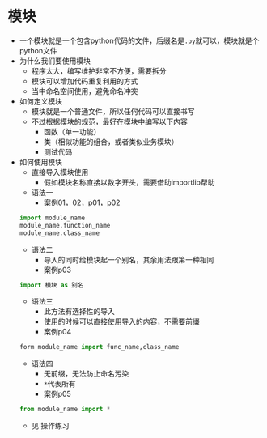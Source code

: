 # 模块
- 一个模块就是一个包含python代码的文件，后缀名是`.py`就可以，模块就是个python文件
- 为什么我们要使用模块
    - 程序太大，编写维护非常不方便，需要拆分
    - 模块可以增加代码重复利用的方式
    - 当中命名空间使用，避免命名冲突
- 如何定义模块
    - 模块就是一个普通文件，所以任何代码可以直接书写
    - 不过根据模块的规范，最好在模块中编写以下内容
        - 函数（单一功能）
        - 类（相似功能的组合，或者类似业务模块）
        - 测试代码
- 如何使用模块
    - 直接导入模块使用
        - 假如模块名称直接以数字开头，需要借助importlib帮助
    - 语法一
        - 案例01，02，p01，p02
    ```python
    import module_name
    module_name.function_name
    module_name.class_name
    ```
    - 语法二
        - 导入的同时给模块起一个别名，其余用法跟第一种相同
        - 案例p03
    ```python
    import 模块 as 别名

    ```
    - 语法三
        - 此方法有选择性的导入
        - 使用的时候可以直接使用导入的内容，不需要前缀
        - 案例p04
    ```python
    form module_name import func_name,class_name
    ```
    - 语法四
        - 无前缀，无法防止命名污染
        - `*`代表所有
        - 案例p05
    ```python
    from module_name import *
    ```
    - 见 操作练习




























